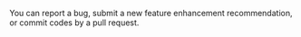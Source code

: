 You can report a bug, submit a new feature enhancement recommendation, or commit codes by a pull request.